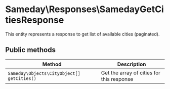 # Sameday\Responses\SamedayGetCitiesResponse

This entity represents a response to get list of available cities (paginated).

## Public methods

| Method | Description |
| ------------- | ------------- |
| `Sameday\Objects\CityObject[] getCities()` | Get the array of cities for this response |
